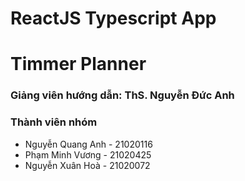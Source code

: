 # ReactJS Typescript App
<h1>Timmer Planner</h1>
<h3>Giảng viên hướng dẫn: ThS. Nguyễn Đức Anh</h3>
<h3>Thành viên nhóm</h3>
<ul>
  <li>Nguyễn Quang Anh - 21020116</li>
  <li>Phạm Minh Vương - 21020425</li>
  <li>Nguyễn Xuân Hoà - 21020072</li>
</ul>
